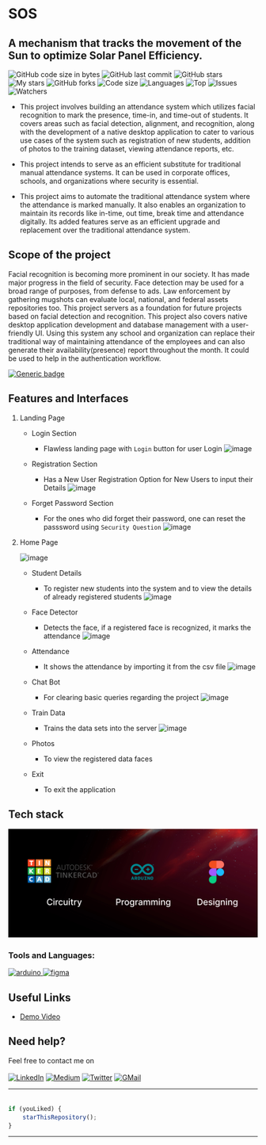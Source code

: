 # SOS
## A mechanism that tracks the movement of the Sun to optimize Solar Panel Efficiency.

![GitHub code size in bytes](https://img.shields.io/github/languages/code-size/Apurva-tech/unite?logo=github&style=for-the-badge)
![GitHub last commit](https://img.shields.io/github/last-commit/Raj82862/Raj82862?style=for-the-badge)
![GitHub stars](https://img.shields.io/github/stars/Apurva-tech/unite?style=for-the-badge)
![My stars](https://img.shields.io/github/stars/Apurva-tech?affiliations=OWNER%2CCOLLABORATOR&style=for-the-badge&label=My%20stars)
![GitHub forks](https://img.shields.io/github/forks/Apurva-tech/unite?style=for-the-badge&logo=git)
![Code size](https://img.shields.io/github/languages/code-size/Apurva-tech/unite?style=for-the-badge)
![Languages](https://img.shields.io/github/languages/count/Apurva-tech/unite?style=for-the-badge)
![Top](https://img.shields.io/github/languages/top/Apurva-tech/unite?style=for-the-badge&label=Top%20Languages)
![Issues](https://img.shields.io/github/issues/Apurva-tech/unite?style=for-the-badge&label=Issues)
![Watchers](https://img.shields.io/github/watchers/Apurva-tech/unite?label=Watch&style=for-the-badge)

* This project involves building an attendance system which utilizes facial recognition to mark the presence, time-in, and time-out of students. It covers areas such as facial detection, alignment, and recognition, along with the development of a native desktop application to cater to various use cases of the system such as registration of new students, addition of photos to the training dataset, viewing attendance reports, etc. 

* This project intends to serve as an efficient substitute for traditional manual attendance systems. It can be used in corporate offices, schools, and organizations where security is essential.

* This project aims to automate the traditional attendance system where the attendance is marked manually. It also enables an organization to maintain its records like in-time, out time, break time and attendance digitally. Its added features serve as an efficient upgrade and replacement over the traditional attendance system.

## Scope of the project 
Facial recognition is becoming more prominent in our society. It has made major progress in the field of security. 
Face detection may be used for a broad range of purposes, from defense to ads.
Law enforcement by gathering mugshots can evaluate local, national, and federal assets repositories too.
This project servers as a foundation for future projects based on facial detection and recognition. 
This project also covers native desktop application development and database management with a user-friendly UI. Using this system any school and organization can replace their traditional way of maintaining attendance of the employees and can also generate their availability(presence) report throughout the month. It could be used to help in the authentication workflow.

[![Generic badge](https://img.shields.io/badge/view-demo-blue?style=for-the-badge&label=View%20Demo%20Video)](https://youtu.be/OKKK1GOnlIU) 

## Features and Interfaces

1. Landing Page
   
   - Login Section
     - Flawless landing page with `Login` button for user Login
   ![image](https://github.com/Raj82862/read/blob/main/Login.jpeg)

   - Registration Section 
     - Has a New User Registration Option for New Users to input their Details
   ![image](https://github.com/Raj82862/read/blob/main/Register.jpeg)
   
   - Forget Password Section
     - For the ones who did forget their password, one can reset the passsword using `Security Question`
   ![image](https://github.com/Raj82862/read/blob/main/Forget%20Password.jpeg)
   
2. Home Page

   ![image](https://github.com/Raj82862/read/blob/main/Home%20page.jpeg)

   - Student Details 
     - To register new students into the system and to view the details of already registered students
   ![image](https://github.com/Raj82862/read/blob/main/student%20management.jpeg)

   - Face Detector 
     - Detects the face, if a registered face is recognized, it marks the attendance
    ![image](https://github.com/Raj82862/read/blob/main/face%20recognition.jpeg)

   - Attendance 
     - It shows the attendance by importing it from the csv file
    ![image](https://github.com/Raj82862/read/blob/main/attendance.jpeg)

   - Chat Bot 
     - For clearing basic queries regarding the project
    ![image](https://github.com/Raj82862/read/blob/main/chatbot.jpeg)

   - Train Data 
     - Trains the data sets into the server
    ![image](https://github.com/Raj82862/read/blob/main/train%20dataset.jpeg)

   - Photos
     - To view the registered data faces
   
   - Exit
     - To exit the application

## Tech stack

![image](https://github.com/Raj82862/SOS/blob/main/Untitled.png)

### Tools and Languages: 
<p align="left"> 
<a href="https://www.arduino.cc/" target="_blank"> <img src="https://cdn.worldvectorlogo.com/logos/arduino-1.svg" alt="arduino" width="40" height="40"/> </a>
<a href="https://www.figma.com/" target="_blank"> <img src="https://www.vectorlogo.zone/logos/figma/figma-icon.svg" alt="figma" width="40" height="40"/> </a>
</p>


## Useful Links

- [Demo Video](https://youtu.be/OKKK1GOnlIU)

## Need help?

Feel free to contact me on <br /><br />
[![LinkedIn](https://img.shields.io/badge/LinkedIn-0077B5?style=for-the-badge&logo=linkedin&logoColor=white)](https://www.linkedin.com/in/raj-more-50b543202/) [![Medium](https://img.shields.io/badge/Medium-12100E?style=for-the-badge&logo=medium&logoColor=white)](https://medium.com/@rajenterprises.pm) [![Twitter](https://img.shields.io/badge/Twitter-1DA1F2?style=for-the-badge&logo=twitter&logoColor=white)](https://twitter.com/RajMore06) [![GMail](https://img.shields.io/badge/Gmail-D14836?style=for-the-badge&logo=gmail&logoColor=white)](mailto:rajm.ug20.ece@nitp.ac.in)

---------

```javascript

if (youLiked) {
    starThisRepository();
}

```

-----------
